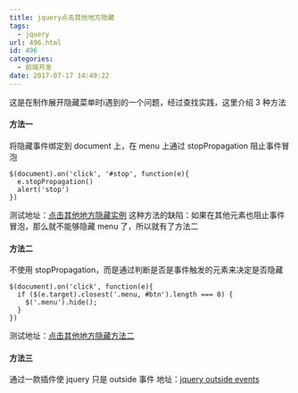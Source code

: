 ```yaml
---
title: jquery点击其他地方隐藏
tags:
  - jquery
url: 496.html
id: 496
categories:
  - 前端开发
date: 2017-07-17 14:49:22
---
```


这是在制作展开隐藏菜单时i遇到的一个问题，经过查找实践，这里介绍 3 种方法

#### 方法一

将隐藏事件绑定到 document 上，在 menu 上通过 stopPropagation 阻止事件冒泡

    $(document).on('click', '#stop', function(e){
      e.stopPropagation()
      alert('stop')
    })
    

测试地址：[点击其他地方隐藏实例](https://codepen.io/callcter/pen/XgQZQv "点击其他地方隐藏实例") 这种方法的缺陷：如果在其他元素也阻止事件冒泡，那么就不能够隐藏 menu 了，所以就有了方法二

#### 方法二

不使用 stopPropagation，而是通过判断是否是事件触发的元素来决定是否隐藏

    $(document).on('click', function(e){
      if ($(e.target).closest('.menu, #btn').length === 0) {
        $('.menu').hide();
      }
    })
    

测试地址：[点击其他地方隐藏方法二](https://codepen.io/callcter/pen/rwbKZb "点击其他地方隐藏方法二")

#### 方法三

通过一款插件使 jquery 只是 outside 事件 地址：[jquery outside events](http://benalman.com/projects/jquery-outside-events-plugin/ "jquery outside events")